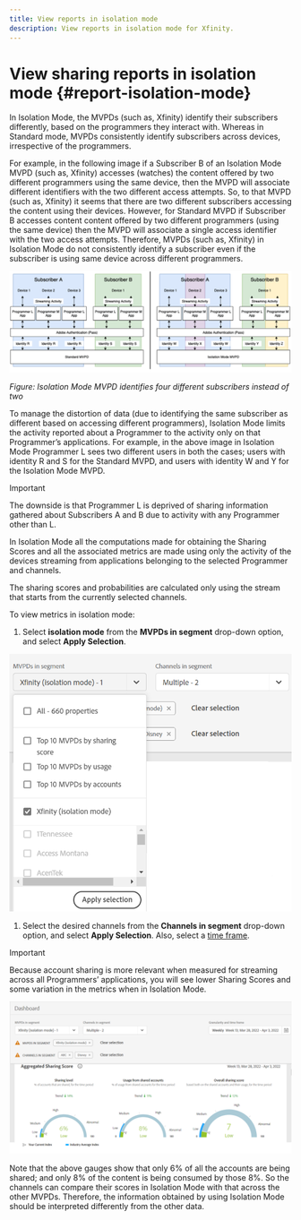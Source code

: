 ```yaml
---
title: View reports in isolation mode
description: View reports in isolation mode for Xfinity. 
---
```


# View sharing reports in isolation mode {#report-isolation-mode}

In Isolation Mode, the MVPDs (such as, Xfinity) identify their subscribers differently, based on the programmers they interact with. Whereas in Standard mode, MVPDs consistently identify subscribers across devices, irrespective of the programmers.

For example, in the following image if a Subscriber B of an Isolation Mode MVPD (such as, Xfinity) accesses (watches) the content offered by two different programmers using the same device, then the MVPD will associate different identifiers with the two different access attempts. So, to that MVPD (such as, Xfinity) it seems that there are two different subscribers accessing the content using their devices. However, for Standard MVPD if Subscriber
B accesses content content offered by two different programmers (using the same device) then the MVPD will associate a single access identifier with the two access attempts. Therefore, MVPDs (such as, Xfinity) in Isolation Mode do not consistently identify a subscriber even if the subscriber is using same device across different programmers.

![](assets/isolation-diff-new.png)

*Figure: Isolation Mode MVPD identifies four different subscribers instead of two*

To manage the distortion of data (due to identifying the same subscriber as different based on accessing different programmers), Isolation Mode limits the activity reported about a Programmer to the activity only on that Programmer’s applications. For example, in the above image in Isolation Mode Programmer L sees two different users in both the cases; users with identity R and S for the Standard MVPD, and users with identity W and Y for the Isolation Mode MVPD.

>[!IMPORTANT]
>
> The downside is that Programmer L is deprived of sharing information gathered about Subscribers A and B due to activity with any Programmer other than L.

In Isolation Mode all the computations made for obtaining the Sharing Scores and all the associated metrics are made using only the activity of the devices streaming from applications belonging to the selected Programmer and channels.

The sharing scores and probabilities are calculated only using the stream that starts from the currently selected channels.

To view metrics in isolation mode:

1. Select **isolation mode** from the **MVPDs in segment** drop-down option, and select **Apply Selection**.

![](assets/xfinity-in-segment.png)

1. Select the desired channels from the **Channels in segment** drop-down option, and select **Apply Selection**. Also, select a [time frame](/help/AccountIQ/product-concepts.md#granularity-def).

>[!IMPORTANT]
>
>Because account sharing is more relevant when measured for streaming across all Programmers’ applications, you will see lower Sharing Scores and some variation in the metrics when in Isolation Mode.

![](assets/aggregate-sharing-isolation.png)

Note that the above gauges show that only 6% of all the accounts are being shared; and only 8% of the content is being consumed by those 8%. So the channels can compare their scores in Isolation Mode with that across the other MVPDs. Therefore, the information obtained by using Isolation Mode should be interpreted differently from the other data.
